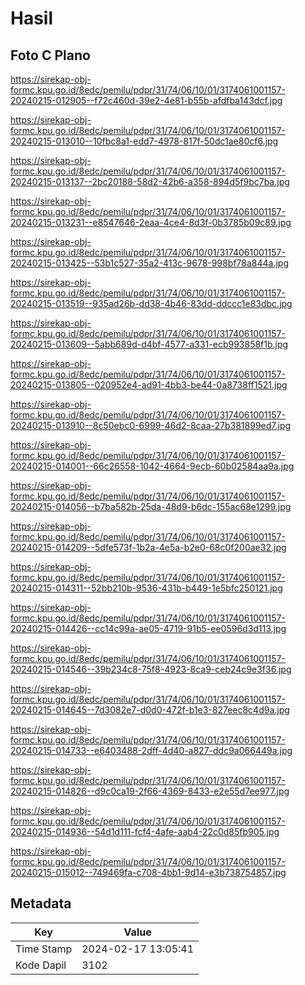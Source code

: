 # Hasil

## Foto C Plano

https://sirekap-obj-formc.kpu.go.id/8edc/pemilu/pdpr/31/74/06/10/01/3174061001157-20240215-012905--f72c460d-39e2-4e81-b55b-afdfba143dcf.jpg

https://sirekap-obj-formc.kpu.go.id/8edc/pemilu/pdpr/31/74/06/10/01/3174061001157-20240215-013010--10fbc8a1-edd7-4978-817f-50dc1ae80cf6.jpg

https://sirekap-obj-formc.kpu.go.id/8edc/pemilu/pdpr/31/74/06/10/01/3174061001157-20240215-013137--2bc20188-58d2-42b6-a358-894d5f9bc7ba.jpg

https://sirekap-obj-formc.kpu.go.id/8edc/pemilu/pdpr/31/74/06/10/01/3174061001157-20240215-013231--e8547646-2eaa-4ce4-8d3f-0b3785b09c89.jpg

https://sirekap-obj-formc.kpu.go.id/8edc/pemilu/pdpr/31/74/06/10/01/3174061001157-20240215-013425--53b1c527-35a2-413c-9678-998bf78a844a.jpg

https://sirekap-obj-formc.kpu.go.id/8edc/pemilu/pdpr/31/74/06/10/01/3174061001157-20240215-013519--935ad26b-dd38-4b46-83dd-ddccc1e83dbc.jpg

https://sirekap-obj-formc.kpu.go.id/8edc/pemilu/pdpr/31/74/06/10/01/3174061001157-20240215-013609--5abb689d-d4bf-4577-a331-ecb993858f1b.jpg

https://sirekap-obj-formc.kpu.go.id/8edc/pemilu/pdpr/31/74/06/10/01/3174061001157-20240215-013805--020952e4-ad91-4bb3-be44-0a8738ff1521.jpg

https://sirekap-obj-formc.kpu.go.id/8edc/pemilu/pdpr/31/74/06/10/01/3174061001157-20240215-013910--8c50ebc0-6999-46d2-8caa-27b381899ed7.jpg

https://sirekap-obj-formc.kpu.go.id/8edc/pemilu/pdpr/31/74/06/10/01/3174061001157-20240215-014001--66c26558-1042-4664-9ecb-60b02584aa9a.jpg

https://sirekap-obj-formc.kpu.go.id/8edc/pemilu/pdpr/31/74/06/10/01/3174061001157-20240215-014056--b7ba582b-25da-48d9-b6dc-155ac68e1299.jpg

https://sirekap-obj-formc.kpu.go.id/8edc/pemilu/pdpr/31/74/06/10/01/3174061001157-20240215-014209--5dfe573f-1b2a-4e5a-b2e0-68c0f200ae32.jpg

https://sirekap-obj-formc.kpu.go.id/8edc/pemilu/pdpr/31/74/06/10/01/3174061001157-20240215-014311--52bb210b-9536-431b-b449-1e5bfc250121.jpg

https://sirekap-obj-formc.kpu.go.id/8edc/pemilu/pdpr/31/74/06/10/01/3174061001157-20240215-014426--cc14c99a-ae05-4719-91b5-ee0596d3d113.jpg

https://sirekap-obj-formc.kpu.go.id/8edc/pemilu/pdpr/31/74/06/10/01/3174061001157-20240215-014546--39b234c8-75f8-4923-8ca9-ceb24c9e3f36.jpg

https://sirekap-obj-formc.kpu.go.id/8edc/pemilu/pdpr/31/74/06/10/01/3174061001157-20240215-014645--7d3082e7-d0d0-472f-b1e3-827eec8c4d9a.jpg

https://sirekap-obj-formc.kpu.go.id/8edc/pemilu/pdpr/31/74/06/10/01/3174061001157-20240215-014733--e6403488-2dff-4d40-a827-ddc9a066449a.jpg

https://sirekap-obj-formc.kpu.go.id/8edc/pemilu/pdpr/31/74/06/10/01/3174061001157-20240215-014826--d9c0ca19-2f66-4369-8433-e2e55d7ee977.jpg

https://sirekap-obj-formc.kpu.go.id/8edc/pemilu/pdpr/31/74/06/10/01/3174061001157-20240215-014936--54d1d111-fcf4-4afe-aab4-22c0d85fb905.jpg

https://sirekap-obj-formc.kpu.go.id/8edc/pemilu/pdpr/31/74/06/10/01/3174061001157-20240215-015012--749469fa-c708-4bb1-9d14-e3b738754857.jpg


## Metadata

| Key        | Value               |
| ---------- | ------------------- |
| Time Stamp | 2024-02-17 13:05:41 |
| Kode Dapil | 3102                |




